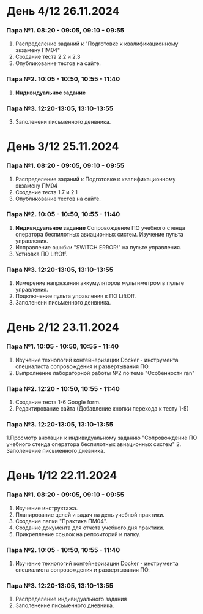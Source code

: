 # День 4/12 26.11.2024

### Пара №1. 08:20 - 09:05, 09:10 - 09:55
1. Распределение заданий к "Подготовке к квалификационному экзамену ПМ04"
2. Создание теста 2.2 и 2.3
3. Опубликование тестов на сайте.
### Пара №2. 10:05 - 10:50, 10:55 - 11:40
1. **Индивидуальное задание** 
### Пара №3. 12:20-13:05, 13:10-13:55
3. Заполенени письменного денвника.


# День 3/12 25.11.2024

### Пара №1. 08:20 - 09:05, 09:10 - 09:55

1. Распределение заданий к  Подготовке к квалификационному экзамену ПМ04
2. Создание теста 1.7 и 2.1
3. Опубликование тестов на сайте.
### Пара №2. 10:05 - 10:50, 10:55 - 11:40
1. **Индивидуальное задание** Сопровождение ПО учебного стенда оператора беспилотных авиационных систем. Изучение пульта управления.
2. Исправление ошибки "SWITCH ERROR!" на пульте управления.
3. Устновка ПО LiftOff.

### Пара №3. 12:20-13:05, 13:10-13:55
1. Измерение напряжения аккумуляторов мультиметром в пульте управления.
2. Подключение пульта управления к ПО LiftOff.
3. Заполенени письменного денвника.

# День 2/12 23.11.2024

### Пара №1. 10:05 - 10:50, 10:55 - 11:40

1. Изучение технологий контейнеризации Docker - инструмента специалиста сопровождения и развертывания ПО.
2. Выпролнение лабораторной работы №2 по теме "Особенности ran"
### Пара №2. 12:20 - 10:50, 10:55 - 11:40

1. Создание теста 1-6 Google form.
2. Редактирование сайта (Добавление кнопки перехода к тесту 1-5)

### Пара №3. 12:20-13:05, 13:10-13:55

1.Просмотр анотации к индивидуальному  заданию "Сопровождение ПО учебного стенда оператора беспилотных авиационных систем"
2. Заполенение письменного дневника.



# День 1/12 22.11.2024

### Пара №1. 08:20 - 09:05, 09:10 - 09:55

1. Изучение инструктажа.
2. Планирование целей и задач на день учебной практики.
3. Создание папки "Практика ПМ04".
4. Создание документа для отчета учебного дня практики.
5. Прикрепление ссылок на репозиторий и папку.

### Пара №2. 10:05 - 10:50, 10:55 - 11:40
1. Изучение технологий контейнеризации Docker - инструмента специалиста сопровождения и развертывания ПО.

### Пара №3. 12:20-13:05, 13:10-13:55

1. Распределение индивидуального задания 
2. Заполенение письменного дневника.


